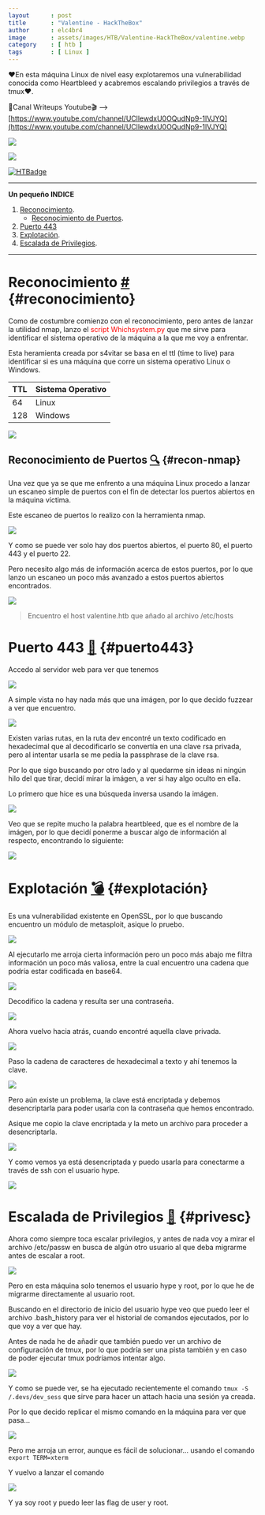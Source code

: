 ```yaml
---
layout      : post
title       : "Valentine - HackTheBox"
author      : elc4br4
image       : assets/images/HTB/Valentine-HackTheBox/valentine.webp
category    : [ htb ]
tags        : [ Linux ]
---
```


❤️En esta máquina Linux de nivel easy explotaremos una vulnerabilidad conocida como Heartbleed y acabremos escalando privilegios a través de tmux❤️.

🎥Canal Writeups Youtube🎬 --> [https://www.youtube.com/channel/UCllewdxU0OQudNp9-1IVJYQ](https://www.youtube.com/channel/UCllewdxU0OQudNp9-1IVJYQ)

![](/assets/images/HTB/Valentine-HackTheBox/valentine2.webp)

![](/assets/images/HTB/Valentine-HackTheBox/valentine-rating.webp)

[![HTBadge](https://www.hackthebox.eu/badge/image/533771)](https://www.hackthebox.com/home/users/profile/533771)


***


**Un pequeño INDICE**

1. [Reconocimiento](#reconocimiento).
    * [Reconocimiento de Puertos](#recon-nmap).
2. [Puerto 443](#puerto443)
3. [Explotación](#explotación).
4. [Escalada de Privilegios](#privesc).


***

# Reconocimiento [#](reconocimiento) {#reconocimiento}

Como de costumbre comienzo con el reconocimiento, pero antes de lanzar la utilidad nmap, lanzo el <span style="color:red"> script Whichsystem.py </span> que me sirve para identificar el sistema operativo de la máquina a la que me voy a enfrentar.

Esta heramienta creada por s4vitar se basa en el ttl (time to live) para identificar si es una máquina que corre un sistema operativo Linux o Windows.

| TTL    | Sistema Operativo | 
| :----- | :------- | 
| 64     | Linux    | 
| 128    | Windows  |

![](/assets/images/HTB/Valentine-HackTheBox/whichsystem.webp)

## Reconocimiento de Puertos [🔍](#recon-nmap) {#recon-nmap}

Una vez que ya se que me enfrento a una máquina Linux procedo a lanzar un escaneo simple de puertos con el fin de detectar los puertos abiertos en la máquina víctima.

Este escaneo de puertos lo realizo con la herramienta nmap.

![](/assets/images/HTB/Valentine-HackTheBox/nmap1.webp)

Y como se puede ver solo hay dos puertos abiertos, el puerto 80, el puerto 443 y el puerto 22.

Pero necesito algo más de información acerca de estos puertos, por lo que lanzo un escaneo un poco más avanzado a estos puertos abiertos encontrados.

![](/assets/images/HTB/Valentine-HackTheBox/nmap2.webp)

> Encuentro el host valentine.htb que añado al archivo /etc/hosts

# Puerto 443 [🔢](#puerto443) {#puerto443}

Accedo al servidor web para ver que tenemos

![](/assets/images/HTB/Valentine-HackTheBox/web1.webp)

A simple vista no hay nada más que una imágen, por lo que decido fuzzear a ver que encuentro.

![](/assets/images/HTB/Valentine-HackTheBox/fuzz.webp)

Existen varias rutas, en la ruta dev encontré un texto codificado en hexadecimal que al decodificarlo se convertía en una clave rsa privada, pero al intentar usarla se me pedía la passphrase de la clave rsa.

Por lo que sigo buscando por otro lado y al quedarme sin ideas ni ningún hilo del que tirar, decidí mirar la imágen, a ver si hay algo oculto en ella.

Lo primero que hice es una búsqueda inversa usando la imágen.

![](/assets/images/HTB/Valentine-HackTheBox/imagen.webp)

Veo que se repite mucho la palabra heartbleed, que es el nombre de la imágen, por lo que decidí ponerme a buscar algo de información al respecto, encontrando lo siguiente:

![](/assets/images/HTB/Valentine-HackTheBox/heartbleed.webp)

# Explotación [💣](#explotación) {#explotación}

Es una vulnerabilidad existente en OpenSSL, por lo que buscando encuentro un módulo de metasploit, asique lo pruebo.

![](/assets/images/HTB/Valentine-HackTheBox/msf1.webp)

Al ejecutarlo me arroja cierta información pero un poco más abajo me filtra información un poco más valiosa, entre la cual encuentro una cadena que podría estar codificada en base64.

![](/assets/images/HTB/Valentine-HackTheBox/msf2.webp)

Decodifico la cadena y resulta ser una contraseña.

![](/assets/images/HTB/Valentine-HackTheBox/password.webp)

Ahora vuelvo hacia atrás, cuando encontré aquella clave privada.

![](/assets/images/HTB/Valentine-HackTheBox/dev.webp)

Paso la cadena de caracteres de hexadecimal a texto y ahí tenemos la clave.

![](/assets/images/HTB/Valentine-HackTheBox/clave.webp)

Pero aún existe un problema, la clave está encriptada y debemos desencriptarla para poder usarla con la contraseña que hemos encontrado.

Asique me copio la clave encriptada y la meto un archivo para proceder a desencriptarla.

![](/assets/images/HTB/Valentine-HackTheBox/dec1.webp)

Y como vemos ya está desencriptada y puedo usarla para conectarme a través de ssh con el usuario hype.

![](/assets/images/HTB/Valentine-HackTheBox/ssh.webp)


# Escalada de Privilegios [💊](#privesc) {#privesc}

Ahora como siempre toca escalar privilegios, y antes de nada voy a mirar el archivo /etc/passw en busca de algún otro usuario al que deba migrarme antes de escalar a root.

![](/assets/images/HTB/Valentine-HackTheBox/passwd.webp)

Pero en esta máquina solo tenemos el usuario hype y root, por lo que he de migrarme directamente al usuario root.

Buscando en el directorio de inicio del usuario hype veo que puedo leer el archivo .bash_history para ver el historial de comandos ejecutados, por lo que voy a ver que hay.

Antes de nada he de añadir que también puedo ver un archivo de configuración de tmux, por lo que podría ser una pista también y en caso de poder ejecutar tmux podríamos intentar algo.

![](/assets/images/HTB/Valentine-HackTheBox/bash.webp)

Y como se puede ver, se ha ejecutado recientemente el comando `tmux -S /.devs/dev_sess` que sirve para hacer un attach hacia una sesión ya creada.

Por lo que decido replicar el mismo comando en la máquina para ver que pasa...

![](/assets/images/HTB/Valentine-HackTheBox/tmux.webp)

Pero me arroja un error, aunque es fácil de solucionar... usando el comando `export TERM=xterm`

Y vuelvo a lanzar el comando

![](/assets/images/HTB/Valentine-HackTheBox/root.webp)

Y ya soy root y puedo leer las flag de user y root.




